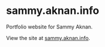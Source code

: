 # sammy.aknan.info

Portfolio website for Sammy Aknan.

View the site at [sammy.aknan.info](https://sammy.aknan.info).